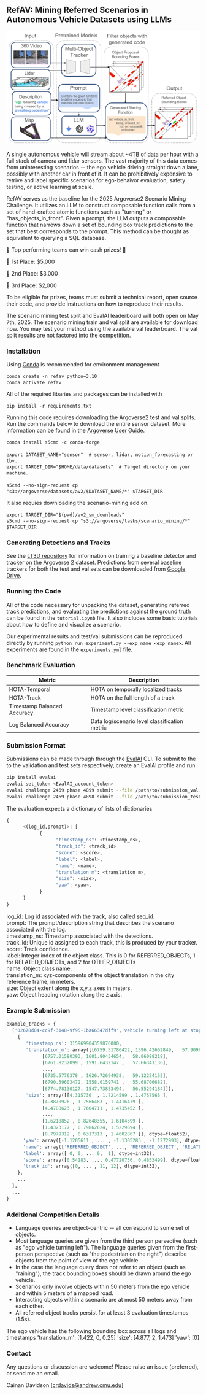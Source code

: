 ## RefAV: Mining Referred Scenarios in Autonomous Vehicle Datasets using LLMs

<p align="center">
  <img src="docs/figures/pipeline.PNG" alt="RefAV Method">
</p>

A single autonomous vehicle will stream about ~4TB of data per hour with a full stack of camera and lidar sensors. The vast majority of this data comes from uninteresting scenarios -- the ego vehicle driving straight down a lane, possibly with another car in front of it. It can be prohibitively expensive to retrive and label specific scenarios for ego-behaivor evaluation, safety testing, or active learning at scale.

RefAV serves as the baseline for the 2025 Argoverse2 Scenario Mining Challenge. It utilizes an LLM to construct composable function calls from a set of hand-crafted atomic functions such as "turning" or "has_objects_in_front". Given a prompt, the LLM outputs a composable function that narrows down a set of bounding box track predictions to the set that best corresponds to the prompt. This method can be thought as equivalent to querying a SQL database.  

:rotating_light: Top performing teams can win cash prizes! :rotating_light:

:1st_place_medal: 1st Place: $5,000

:2nd_place_medal: 2nd Place: $3,000

:3rd_place_medal: 3rd Place: $2,000

To be eligible for prizes, teams must submit a technical report, open source their code, and provide instructions on how to reproduce their results. 

The scenario mining test split and EvalAI leaderboard will both open on May 7th, 2025. The scenario mining train and val split are available for download now. You may test your method using the available val leaderboard. The val split results are not factored into the competition. 

### Installation

Using [Conda](https://anaconda.org/anaconda/conda) is recommended for environment management
```
conda create -n refav python=3.10
conda activate refav
```

All of the required libaries and packages can be installed with

```
pip install -r requirements.txt
```

Running this code requires downloading the Argoverse2 test and val splits. Run the commands below to download the entire sensor dataset.
More information can be found in the [Argoverse User Guide](https://argoverse.github.io/user-guide/getting_started.html#downloading-the-data).
```
conda install s5cmd -c conda-forge

export DATASET_NAME="sensor"  # sensor, lidar, motion_forecasting or tbv.
export TARGET_DIR="$HOME/data/datasets"  # Target directory on your machine.

s5cmd --no-sign-request cp "s3://argoverse/datasets/av2/$DATASET_NAME/*" $TARGET_DIR
```
It also requies downloading the scenario-mining add on. 
```
export TARGET_DIR="$(pwd)/av2_sm_downloads"
s5cmd --no-sign-request cp "s3://argoverse/tasks/scenario_mining/*" $TARGET_DIR
```

### Generating Detections and Tracks
See the [LT3D repository](https://github.com/neeharperi/LT3D) for information on training a baseline detector and tracker on the Argoverse 2 dataset. Predictions from several baseline trackers for both the test and val sets can be downloaded from [Google Drive](https://drive.google.com/file/d/1X19D5pBBO56eb_kvPOePLLhHDCsY0yql/view).

### Running the Code

All of the code necessary for unpacking the dataset, generating referred track predictions,
and evaluating the predictions against the ground truth can be found in the `tutorial.ipynb` file.
It also includes some basic tutorials about how to define and visualize a scenario.

Our experimental results and test/val submissions can be reproduced directly by running `python run_experiment.py --exp_name <exp_name>`. All experiments are found in the `experiments.yml` file.

### Benchmark Evaluation

| **Metric** | **Description** |
|------------|-----------------|
| HOTA-Temporal | HOTA on temporally localized tracks |
| HOTA-Track | HOTA on the full length of a track |
| Timestamp Balanced Accuracy | Timestamp level classification metric |
| Log Balanced Accuracy | Data log/scenario level classification metric |

### Submission Format

Submissions can be made through through the [EvalAI](https://eval.ai/) CLI. To submit to the to the validation and test sets respectively, create an EvalAI profile and run
```bash
pip install evalai
evalai set_token <EvalAI_account_token>
evalai challenge 2469 phase 4899 submit --file /path/to/submission_val.pkl --large
evalai challenge 2469 phase 4898 submit --file /path/to/submission_test.pkl --large
```

The evaluation expects a dictionary of lists of dictionaries
```python
{
      <(log_id,prompt)>: [
            {
                  "timestamp_ns": <timestamp_ns>,
                  "track_id": <track_id>
                  "score": <score>,
                  "label": <label>,
                  "name": <name>,
                  "translation_m": <translation_m>,
                  "size": <size>,
                  "yaw": <yaw>,
            }
      ]
}
```

log_id: Log id associated with the track, also called seq_id.  
prompt: The prompt/description string that describes the scenario associated with the log.  
timestamp_ns: Timestamp associated with the detections.  
track_id: Unique id assigned to each track, this is produced by your tracker.  
score: Track confidence.  
label: Integer index of the object class. This is 0 for REFERRED_OBJECTs, 1 for RELATED_OBJECTs, and 2 for OTHER_OBJECTs  
name: Object class name.  
translation_m: xyz-components of the object translation in the city reference frame, in meters.  
size: Object extent along the x,y,z axes in meters.  
yaw: Object heading rotation along the z axis.  

### Example Submission
```python
example_tracks = {
  ('02678d04-cc9f-3148-9f95-1ba66347dff9','vehicle turning left at stop sign'): [
    {
       'timestamp_ns': 315969904359876000,
       'translation_m': array([[6759.51786422, 1596.42662849,   57.90987307],
             [6757.01580393, 1601.80434654,   58.06088218],
             [6761.8232099 , 1591.6432147 ,   57.66341136],
             ...,
             [6735.5776378 , 1626.72694938,   59.12224152],
             [6790.59603472, 1558.0159741 ,   55.68706682],
             [6774.78130127, 1547.73853494,   56.55294184]]),
       'size': array([[4.315736  , 1.7214599 , 1.4757565 ],
             [4.3870926 , 1.7566483 , 1.4416479 ],
             [4.4788623 , 1.7604711 , 1.4735452 ],
             ...,
             [1.6218852 , 0.82648355, 1.6104599 ],
             [1.4323177 , 0.79862624, 1.5229694 ],
             [0.7979312 , 0.6317313 , 1.4602867 ]], dtype=float32),
      'yaw': array([-1.1205611 , ... , -1.1305285 , -1.1272993], dtype=float32),
      'name': array(['REFERRED_OBJECT', ..., 'REFERRED_OBJECT', 'RELATED_OBJECT'], dtype='<U31'),
      'label': array([ 0, 0, ... 0,  1], dtype=int32),
      'score': array([0.54183, ..., 0.47720736, 0.4853499], dtype=float32),
      'track_id': array([0, ... , 11, 12], dtype=int32),
    },
    ...
  ],
  ...
}
```

### Additional Competition Details

* Language queries are object-centric -- all correspond to some set of objects.
* Most language queries are given from the third person persective (such as "ego vehicle turning left"). The language queries given from the first-person perspective (such as "the pedestrian on the right") describe objects from the point of view of the ego vehicle.
* In the case the language query does not refer to an object (such as "raining"), the track bounding boxes should be drawn around the ego vehicle.
* Scenarios only involve objects within 50 meters from the ego vehicle and within 5 meters of a mapped road.
* Interacting objects within a scenario are at most 50 meters away from each other. 
* All referred object tracks persist for at least 3 evaluation timestamps (1.5s).
  
The ego vehicle has the following bounding box across all logs and timestamps
'translation_m': [1.422, 0, 0.25]
'size': [4.877, 2, 1.473]
'yaw': [0]

### Contact 

Any questions or discussion are welcome! Please raise an issue (preferred), or send me an email.

Cainan Davidson [crdavids@andrew.cmu.edu]


